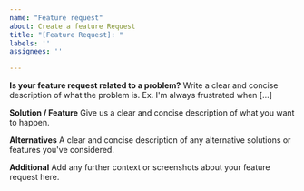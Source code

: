 ```yaml
---
name: "Feature request"
about: Create a feature Request
title: "[Feature Request]: "
labels: ''
assignees: ''

---
```


<!-- Note: Please stick to this template to help us understanding your idea! -->
**Is your feature request related to a problem?**
Write a clear and concise description of what the problem is. Ex. I'm always frustrated when [...]

**Solution / Feature**
Give us a clear and concise description of what you want to happen.

**Alternatives**
A clear and concise description of any alternative solutions or features you've considered.

**Additional**
Add any further context or screenshots about your feature request here.
